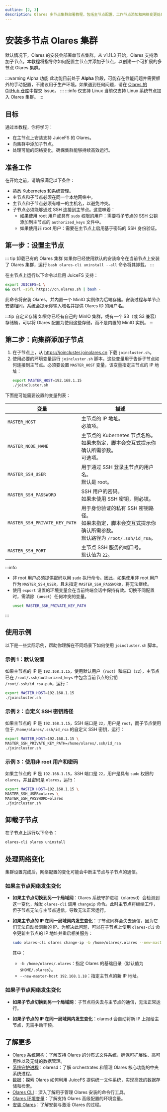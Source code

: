 ```yaml
---
outline: [2, 3]
description: Olares 多节点集群部署教程，包括主节点配置、工作节点添加和网络变更处理，助你搭建可扩展的分布式环境。
---
```

# 安装多节点 Olares 集群 <Badge type="warning" text="Alpha" />
默认情况下，Olares 的安装会部署单节点集群。从 v1.11.3 开始，Olares 支持添加子节点。本教程将指导你如何配置主节点并添加子节点，以创建一个可扩展的多节点 Olares 集群。

:::warning Alpha 功能
此功能目前处于 **Alpha** 阶段，可能存在性能问题并需要额外的手动配置，不建议用于生产环境。如果遇到任何问题，请在 [Olares 的 GitHub 仓库](https://github.com/beclab/Olares/issues)中提交 Issue。
:::
:::info 仅支持 Linux
当前仅支持 Linux 系统节点加入 Olares 集群。
:::

## 目标
通过本教程，你将学习：
- 在主节点上安装支持 JuiceFS 的 Olares。
- 向集群中添加子节点。
- 处理可能的网络变化，确保集群能够持续高效运行。

## 准备工作
在开始之前，请确保满足以下条件：
- 熟悉 Kubernetes 和系统管理。
- 主节点和子节点必须在同一个本地网络中。
- 主节点和子节点必须有唯一的主机名，以避免冲突。
- 子节点必须能够通过 SSH 连接到主节点。这意味着：
    - 如果使用 root 用户或具有 `sudo` 权限的用户：需要将子节点的 SSH 公钥添加到主节点的 `authorized_keys` 文件中。
    - 如果使用非 root 用户：需要在主节点上启用基于密码的 SSH 身份验证。

## 第一步：设置主节点
::: tip 卸载已有的 Olares 集群
如果你已经使用默认的安装命令在当前节点上安装了 Olares 集群，运行 `bash olares-cli uninstall --all` 命令将其卸载。
:::

在主节点上运行以下命令以启用 JuiceFS 支持：
```bash
export JUICEFS=1 \
&& curl -sSfL https://cn.olares.sh | bash -
```
此命令将安装 Olares，并内置一个 MinIO 实例作为后端存储。安装过程与单节点安装相同，系统会提示你输入域名并提供 Olares ID 的用户名。

:::tip 自定义存储
如果你已经有自己的 MinIO 集群，或有一个 S3（或 S3 兼容）存储桶，可以将 Olares 配置为使用这些存储，而不是内置的 MinIO 实例。
:::

## 第二步：向集群添加子节点
1. 在子节点上，从 https://joincluster.joinolares.cn 下载 `joincluster.sh`。
2. 使用必要的环境变量运行 `joincluster.sh` 脚本。这些变量用于告诉子节点如何连接到主节点。必须要设置 `MASTER_HOST` 变量，该变量指定主节点的 IP 地址：
    ```bash
    export MASTER_HOST=192.168.1.15
    ./joincluster.sh
    ```

下面是可能需要设置的变量列表：

| **变量**                        | **描述**                                                                        |
|-------------------------------|-------------------------------------------------------------------------------|
| `MASTER_HOST`                 | 主节点的 IP 地址。<br/>必填项。                                                          |
| `MASTER_NODE_NAME`            | 主节点的 Kubernetes 节点名称。<br/>如果未指定，脚本会交互式提示你确认所需参数。<br/>可选项。                     |
| `MASTER_SSH_USER`             | 用于通过 SSH 登录主节点的用户名。<br/>默认是 root。                                             |
| `MASTER_SSH_PASSWORD`         | SSH 用户的密码。<br/>如果未使用 SSH 密钥，则必填。                                              |
| `MASTER_SSH_PRIVATE_KEY_PATH` | 用于身份验证的私有 SSH 密钥路径。<br/>如果未指定，脚本会交互式提示你确认所需参数。<br/>默认路径为 `/root/.ssh/id_rsa`。 |
| `MASTER_SSH_PORT`             | 主节点 SSH 服务的端口号。<br/>默认值为 `22`。                                                |

:::info
- 非 root 用户必须提供密码以用 `sudo` 执行命令。因此，如果使用非 root 用户作为 `MASTER_SSH_USER`，且未指定 `MASTER_SSH_PASSWORD`，将无法继续。
- 使用 `export` 设置的环境变量会在当前终端会话中保持有效。切换不同配置时，需清除（`unset`）任何冲突的变量。
    ```bash
    unset MASTER_SSH_PRIVATE_KEY_PATH
    ```
:::

## 使用示例
以下是一些实际示例，帮助你理解在不同场景下如何使用 `joincluster.sh` 脚本。
### 示例 1：默认设置
如果主节点的 IP 是 `192.168.1.15`，使用默认用户（`root`）和端口（`22`），主节点已在 `/root/.ssh/authorized_keys` 中包含当前节点的公钥 `/root/.ssh/id_rsa.pub`，运行：
```bash
export MASTER_HOST=192.168.1.15
./joincluster.sh
```

### 示例 2：自定义 SSH 密钥路径
如果主节点的 IP 是 `192.168.1.15`，SSH 端口是 `22`，用户是 `root`，而子节点使用位于 `/home/olares/.ssh/id_rsa` 的自定义 SSH 密钥，运行：
```bash
export MASTER_HOST=192.168.1.15 \
MASTER_SSH_PRIVATE_KEY_PATH=/home/olares/.ssh/id_rsa
./joincluster.sh
```

### 示例 3：使用非 root 用户和密码
如果主节点的 IP 是 `192.168.1.15`，SSH 端口是 `22`，用户是具有 `sudo` 权限的 `olares`，并且密码是 `olares`，运行：
```bash
export MASTER_HOST=192.168.1.15 \
MASTER_SSH_USER=olares \
MASTER_SSH_PASSWORD=olares
./joincluster.sh
```

## 卸载子节点
在子节点上运行以下命令：
```bash
olares-cli olares uninstall
```

## 处理网络变化
集群设置完成后，网络配置的变化可能会中断主节点与子节点的通信。
### 如果主节点网络发生变化
- **如果主节点切换到另一个局域网**：Olares 系统守护进程（olaresd）会检测到这一变化，触发 `olares-cli` 调用 `changeip` 命令。此时主节点将继续工作，但子节点无法与主节点通信，导致无法正常运行。

- **如果主节点的 IP 在同一局域网内发生变化**：子节点同样会失去通信，因为它们无法自动检测新的 IP。为解决此问题，可以在子节点上使用 `olares-cli` 命令更新主节点的 IP 地址并重启相关服务：

    ```bash
    sudo olares-cli olares change-ip -b /home/olares/.olares --new-master-host 192.168.1.18
    ```
   其中：
   - `-b /home/olares/.olares`：指定 Olares 的基础目录（默认值为 `$HOME/.olares`）。
   - `--new-master-host 192.168.1.18`：指定主节点的新 IP 地址。
### 如果子节点网络发生变化
- **如果子节点切换到另一个局域网**：子节点将失去与主节点的通信，无法正常运行。

- **如果子节点的 IP 在同一局域网内发生变化**：olaresd 会自动将新 IP 上报给主节点，无需手动干预。

## 了解更多
- [Olares 系统架构](../system-architecture.md#分布式存储)：了解支持 Olares 的分布式文件系统，确保可扩展性、高可用性以及无缝的数据管理。
- [系统守护进程](../../developer/install/installation-overview.md#系统守护进程olaresd)：olaresd：了解 orchestrates 和管理 Olares 核心功能的中央系统进程。
- [数据](../concepts/data.md#juicefs)：探索 Olares 如何利用 JuiceFS 提供统一文件系统，实现高效的数据存储和检索。
- [Olares CLI](../../developer/install/cli/olares-cli.md)：深入了解用于管理 Olares 安装的命令行工具。
- [Olares 环境变量](../../developer/install/environment-variables.md)：了解支持 Olares 高级配置的环境变量。
- [安装 Olares](../get-started/install-olares.md)：了解安装与激活 Olares 的过程。